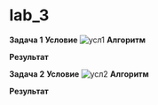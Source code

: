 # lab_3
**Задача 1**
**Условие**
![усл1](https://github.com/eternsss/lab_3/assets/155539142/53571e57-27df-4c4f-b7b1-de7d4de6d558)
**Алгоритм**

**Результат**

**Задача 2**
**Условие**
![усл2](https://github.com/eternsss/lab_3/assets/155539142/1d2ac30d-ff5b-4b01-9d2e-e34f0a2c969e)
**Алгоритм**

**Результат**
